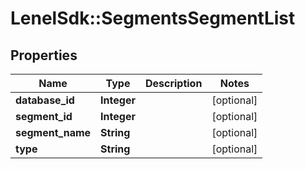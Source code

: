 # LenelSdk::SegmentsSegmentList

## Properties
Name | Type | Description | Notes
------------ | ------------- | ------------- | -------------
**database_id** | **Integer** |  | [optional] 
**segment_id** | **Integer** |  | [optional] 
**segment_name** | **String** |  | [optional] 
**type** | **String** |  | [optional] 

